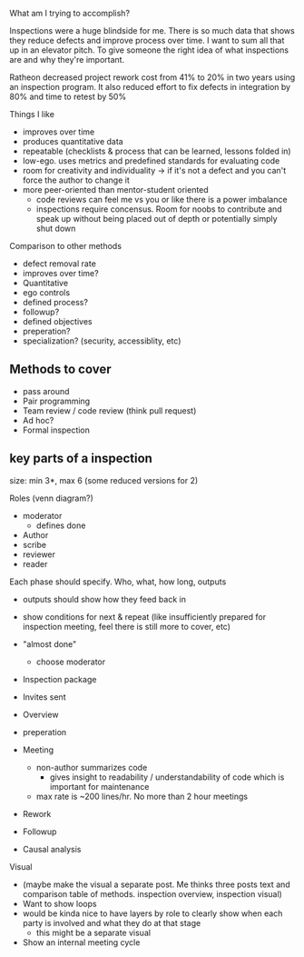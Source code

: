What am I trying to accomplish?

Inspections were a huge blindside for me. There is so much data that shows they reduce defects and improve process over time.
I want to sum all that up in an elevator pitch. To give someone the right idea of what inspections are and why they're important.

Ratheon decreased project rework cost from 41% to 20% in two years using an inspection program. It also reduced effort to fix defects in integration by 80% and time to retest by 50%

Things I like
 - improves over time
 - produces quantitative data
 - repeatable (checklists & process that can be learned, lessons folded in)
 - low-ego. uses metrics and predefined standards for evaluating code
 - room for creativity and individuality -> if it's not a defect and you can't force the author to change it
 - more peer-oriented than mentor-student oriented
   - code reviews can feel me vs you or like there is a power imbalance
   - inspections require concensus. Room for noobs to contribute and speak up without being placed out of depth or potentially simply shut down  

Comparison to other methods
- defect removal rate
- improves over time?
- Quantitative
- ego controls
- defined process? 
- followup?
- defined objectives
- preperation?
- specialization? (security, accessiblity, etc)

<!-- tables on pages 43, 33 , 36-->

## Methods to cover
- pass around
- Pair programming
- Team review / code review (think pull request)
- Ad hoc?
- Formal inspection



## key parts of a inspection

size: min 3*, max 6 (some reduced versions for 2)

Roles (venn diagram?)
 - moderator
   - defines done
 - Author
 - scribe
 - reviewer
 - reader

<!-- p. 50 shows overview, p. 51 shows inspection documents -->

Each phase should specify. Who, what, how long, outputs
 - outputs should show how they feed back in 
 - show conditions for next & repeat (like insufficiently prepared for inspection meeting, feel there is still more to cover, etc)

- "almost done"
  - choose moderator
- Inspection package
- Invites sent
- Overview
- preperation
- Meeting
  - non-author summarizes code
    - gives insight to readability / understandability of code which is important for maintenance
  - max rate is ~200 lines/hr. No more than 2 hour meetings
- Rework
- Followup
- Causal analysis


Visual 
- (maybe make the visual a separate post. Me thinks three posts text and comparison table of methods. inspection overview, inspection visual)
- Want to show loops
- would be kinda nice to have layers by role to clearly show when each party is involved and what they do at that stage
  - this might be a separate visual
- Show an internal meeting cycle